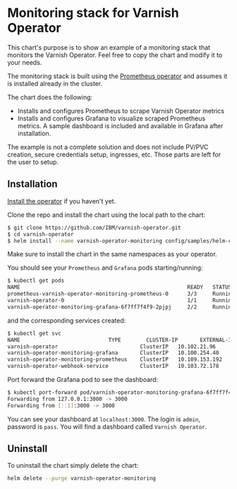 # Monitoring stack for Varnish Operator

This chart's purpose is to show an example of a monitoring stack that monitors the Varnish Operator. Feel free to copy the chart and modify it to your needs.

The monitoring stack is built using the [Prometheus operator](https://github.com/helm/charts/tree/master/stable/prometheus-operator) and assumes it is installed already in the cluster.

The chart does the following:

* Installs and configures Prometheus to scrape Varnish Operator metrics
* Installs and configures Grafana to visualize scraped Prometheus metrics. A sample dashboard is included and available in Grafana after installation.

The example is not a complete solution and does not include PV/PVC creation, secure credentials setup, ingresses, etc. Those parts are left for the user to setup. 

## Installation

[Install the operator](https://ibm.github.io/varnish-operator/installation.html) if you haven't yet.

Clone the repo and install the chart using the local path to the chart:

```bash
$ git clone https://github.com/IBM/varnish-operator.git
$ cd varnish-operator
$ helm install --name varnish-operator-monitoring config/samples/helm-charts/varnish-operator-monitoring
```

Make sure to install the chart in the same namespaces as your operator.

You should see your `Prometheus` and `Grafana` pods starting/running:

```bash
$ kubectl get pods                                      
NAME                                                     READY   STATUS    RESTARTS   AGE
prometheus-varnish-operator-monitoring-prometheus-0      3/3     Running   1          37s
varnish-operator-0                                       1/1     Running   3          2d21h
varnish-operator-monitoring-grafana-6f7ff7f4f9-2pjpj     2/2     Running   0          37s
```

and the corresponding services created:

```bash
$ kubectl get svc                                            
NAME                            TYPE        CLUSTER-IP       EXTERNAL-IP   PORT(S)           AGE
varnish-operator                          ClusterIP   10.102.21.96     <none>        9131/TCP            2d21h
varnish-operator-monitoring-grafana       ClusterIP   10.100.254.40    <none>        80/TCP              89s
varnish-operator-monitoring-prometheus    ClusterIP   10.109.153.192   <none>        9090/TCP            89s
varnish-operator-webhook-service          ClusterIP   10.103.72.178    <none>        443/TCP             15d
```

Port forward the Grafana pod to see the dashboard:

```bash
$ kubectl port-forward pod/varnish-operator-monitoring-grafana-6f7ff7f4f9-2pjpj 3000
Forwarding from 127.0.0.1:3000 -> 3000
Forwarding from [::1]:3000 -> 3000
```

You can see your dashboard at `localhost:3000`. The login is `admin`, password is `pass`. You will find a dashboard called `Varnish Operator`.

## Uninstall

To uninstall the chart simply delete the chart:

```bash
helm delete --purge varnish-operator-monitoring
```